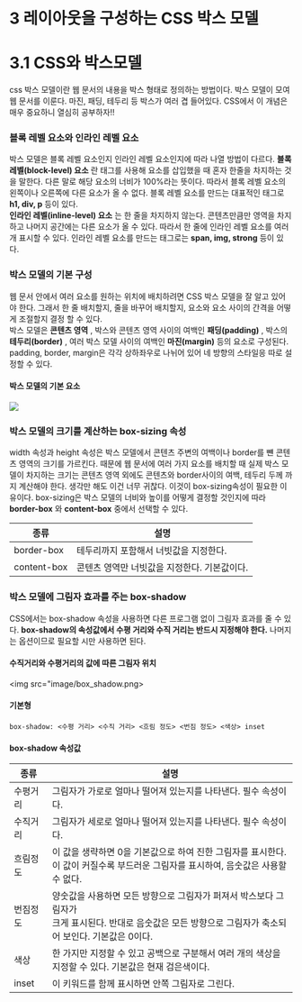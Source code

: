 # 3 레이아웃을 구성하는 CSS 박스 모델

# 3.1 CSS와 박스모델
css 박스 모델이란 웹 문서의 내용을 박스 형태로 정의하는 방법이다. 박스 모델이 모여 웹 문서를 이룬다. 마진, 패딩, 테두리 등 박스가 여러 겹 들어있다. CSS에서 이 개념은 매우 중요하니 열심히 공부하자!!

### 블록 레벨 요소와 인라인 레벨 요소 
박스 모델은 블록 레벨 요소인지 인라인 레벨 요소인지에 따라 나열 방법이 다르다. **블록 레벨(block-level) 요소** 란 태그를 사용해 요소를 삽입했을 때 혼자 한줄을 차지하는 것을 말한다. 다른 말로 해당 요소의 너비가 100%라는 뜻이다. 따라서 블록 레벨 요소의 왼쪽이나 오른쪽에 다른 요소가 올 수 없다. 블록 레벨 요소를 만드는 대표적인 태그로 **h1, div, p** 등이 있다. <br>
**인라인 레벨(inline-level) 요소** 는 한 줄을 차지하지 않는다. 콘텐츠만큼만 영역을 차지하고 나머지 공간에는 다른 요소가 올 수 있다. 따라서 한 줄에 인라인 레벨 요소를 여러 개 표시할 수 있다. 인라인 레벨 요소를 만드는 태그로는 **span, img, strong** 등이 있다.

### 박스 모델의 기본 구성
웹 문서 안에서 여러 요소를 원하는 위치에 배치하려면 CSS 박스 모델을 잘 알고 있어야 한다. 그래서 한 줄 배치할지, 줄을 바꾸어 배치할지, 요소와 요소 사이의 간격을 어떻게 조절할지 결정 할 수 있다. <br>
박스 모델은 **콘텐츠 영역** , 박스와 콘텐츠 영역 사이의 여백인 **패딩(padding)** , 박스의 **테두리(border)** , 여러 박스 모델 사이의 여백인 **마진(margin)** 등의 요소로 구성된다. padding, border, margin은 각각 상하좌우로 나뉘어 있어 네 방향의 스타일응 따로 설정할 수 있다.

#### 박스 모델의 기본 요소
<img src="image/box_model.png">

### 박스 모델의 크기를 계산하는 box-sizing 속성
width 속성과 height 속성은 박스 모델에서 콘텐츠 주변의 여백이나 border를 뺸 콘텐츠 영역의 크기를 가르킨다. 때문에 웹 문서에 여러 가지 요소를 배치할 때 실제 박스 모델이 차지하는 크기는 콘텐츠 영역 외에도 콘텐츠와 border사이의 여백, 테두리 두께 까지 계산해야 한다. 생각만 해도 이건 너무 귀찮다. 이것이 box-sizing속성이 필요한 이유이다. box-sizing은 박스 모델의 너비와 높이를 어떻게 결정할 것인지에 따라 **border-box** 와 **content-box** 중에서 선택할 수 있다.

<table>
  <thead>
    <tr>
      <th>종류</th>
      <th>설명</th>
    </tr>
  </thead>
  <tbody>
    <tr>
      <td>border-box</td>
      <td>테두리까지 포함해서 너빗값을 지정한다.</td>
    </tr>
    <tr>
      <td>content-box</td>
      <td>콘텐츠 영역만 너빗값을 지정한다. 기본값이다.</td>
    </tr>
  </tbody>
</table>

### 박스 모델에 그림자 효과를 주는 box-shadow
CSS에서는 box-shadow 속성을 사용하면 다른 프로그램 없이 그림자 효과를 줄 수 있다. **box-shadow의 속성값에서 수평 거리와 수직 거리는 반드시 지정해야 한다.** 나머지는 옵션이므로 필요할 시만 사용하면 된다.

#### 수직거리와 수평거리의 값에 따른 그림자 위치
<img src="image/box_shadow.png>



#### 기본형
```
box-shadow: <수평 거리> <수직 거리> <흐림 정도> <번짐 정도> <색상> inset
```
#### box-shadow 속성값
<table>
  <thead>
    <tr>
      <th>종류</th>
      <th>설명</th>
    </tr>
  </thead>
  <tbody>
    <tr>
      <td>수평거리</td>
      <td>그림자가 가로로 얼마나 떨어져 있는지를 나타낸다. 필수 속성이다.</td>
    </tr>
    <tr>
      <td>수직거리</td>
      <td>그림자가 세로로 얼마나 떨어져 있는지를 나타낸다. 필수 속성이다.</td>
    </tr>
    <tr>
      <td>흐림정도</td>
      <td>이 값을 생략하면 0을 기본값으로 하여 진한 그림자를 표시한다.<br>이 값이 커질수록 부드러운 그림자를 표시하여, 음숫값은 사용할 수 없다.</td>
    </tr>
     <tr>
      <td>번짐정도</td>
      <td>양숫값을 사용하면 모든 방향으로 그림자가 퍼져서 박스보다 그림자가 <br>크게 표시된다. 반대로 음숫값은 모든 방향으로 그림자가 축소되어 보인다. 기본값은 0이다.</td>
    </tr>
     <tr>
      <td>색상</td>
      <td>한 가지만 지정할 수 있고 공백으로 구분해서 여러 개의 색상을 <br>지정할 수 있다. 기본값은 현재 검은색이다.</td>
    </tr>
     <tr>
      <td>inset</td>
      <td>이 키워드를 함께 표시하면 안쪽 그림자로 그린다.</td>
    </tr>
  </tbody>
</table>


